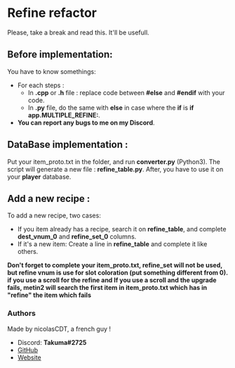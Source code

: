 # Refine refactor
Please, take a break and read this. It'll be usefull.

 ## Before implementation:
 You have to know somethings:
 * For each steps :
	 * In **.cpp** or **.h** file : replace code between **#else** and **#endif** with your code.
	 * In **.py** file, do the same with **else** in case where the **if** is **if app.MULTIPLE_REFINE:**.
 * **You can report any bugs to me on my Discord**.
 ## DataBase implementation :
 Put your item_proto.txt in the folder, and run **converter.py** (Python3). The script will generate a new file : **refine_table.py**. After, you have to use it on your **player** database.

## Add a new recipe :
To add a new recipe, two cases:
* If you item already has a recipe, search it on **refine_table**, and complete **dest_vnum_0** and **refine_set_0** columns.
* If it's a new item: Create a line in **refine_table** and complete it like others.

**Don't forget to complete your item_proto.txt, refine_set will not be used, but refine vnum is use for slot coloration (put something different from 0).**
**if you use a scroll for the refine and If you use a scroll and the upgrade fails, metin2 will search the first item in item_proto.txt which has in "refine" the item which fails**

### Authors
Made by nicolasCDT, a french guy !
* Discord: **Takuma#2725**
* [GitHub](https://github.com/NicolasCDT)
* [Website](https://nicolas.coudert.pro.com)
